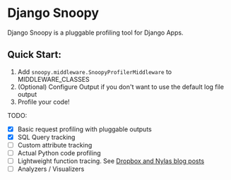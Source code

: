 Django Snoopy
=============

Django Snoopy is a pluggable profiling tool for Django Apps.

Quick Start:
------------
1. Add `snoopy.middleware.SnoopyProfilerMiddleware` to MIDDLEWARE_CLASSES
2. (Optional) Configure Output if you don't want to use the default log file output
3. Profile your code!


TODO:

- [x] Basic request profiling with pluggable outputs
- [x] SQL Query tracking
- [ ] Custom attribute tracking
- [ ] Actual Python code profiling
- [ ] Lightweight function tracing. See [Dropbox and Nylas blog posts](https://news.ycombinator.com/item?id=10811373)
- [ ] Analyzers / Visualizers
